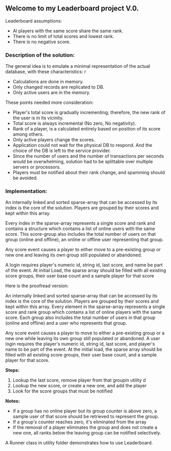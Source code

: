 ## Welcome to my Leaderboard project V.0.

Leaderboard assumptions:

- Al players with the same score share the same rank.
- There is no limit of total scores and lowest rank.
- There is no negative score.

### Description of the solution:

The general idea is to emulate a minimal representation of the actual database, with these characteristics:
r
- Calculations are done in memory.
- Only changed records are replicated to DB.
- Only active users are in the memory.

These points needed more consideration:

- Player's total score is gradually incrementing; therefore, the new rank of the user is in its vicinity.
- Total score is always incremental (No zero, No negativity).
- Rank of a player, is a calculated entirely based on position of its score among others.
- Only active players change the scores.
- Application could not wait for the physical DB to respond. And the choice of the DB is left to the service provider.
- Since the number of users and the number of transactions per seconds would be overwhelming, solution had to be splittable over multiple servers or processors.
- Players must be notified about their rank change, and spamming should be avoided.

### Implementation:

An internally linked and sorted sparse-array that can be accessed by its index is the core of the solution. Players are grouped by their scores and kept within this array.

Every index in the sparse-array represents a single score and rank and contains a structure which contains a list of online users with the same score. This score-group also includes the total number of users on that group (online and offline), an online or offline user representing that group.

Any score event causes a player to either move to a pre-existing group or new one and leaving its own group still populated or abandoned.

A login requires player's numeric id, string id, last score, and name be part of the event. At initial Load, the sparse array should be filled with all existing score groups, their user base count and a sample player for that score

Here is the proofread version:

An internally linked and sorted sparse-array that can be accessed by its index is the core of the solution. Players are grouped by their scores and kept within this array. Every element in the sparse-array represents a single score and rank group which contains a list of online players with the same score. Each group also includes the total number of users in that group (online and offline) and a user who represents that group.

Any score event causes a player to move to either a pre-existing group or a new one while leaving its own group still populated or abandoned. A user login requires the player's numeric id, string id, last score, and player's name to be part of the event. At the initial load, the sparse array should be filled with all existing score groups, their user base count, and a sample player for that score.

**Steps:**

1. Lookup the last score, remove player from that groupin utility d
2. Lookup the new score, or create a new one, and add the player
3. Look for the score groups that must be notified

**Notes:**

- if a group has no online player but its group counter is above zero, a sample user of that score should be retrieved to represent the group.
- If a group's counter reaches zero, it's eliminated from the array
- If the removal of a player eliminates the group and does not create a new one, all ranks below the leaving group can be notified selectively.

A Runner class in utility folder demonstrates how to use Leaderboard.
